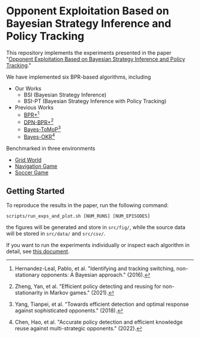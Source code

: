 # Opponent Exploitation Based on Bayesian Strategy Inference and Policy Tracking

This repository implements the experiments presented in the paper "[Opponent Exploitation Based on Bayesian Strategy Inference and Policy Tracking](https://ieeexplore.ieee.org/document/10148618)."

We have implemented six BPR-based algorithms, including
- Our Works
    - BSI (Bayesian Strategy Inference)
    - BSI-PT (Bayesian Strategy Inference with Policy Tracking)
- Previous Works
    - [BPR+](https://researchspace.csir.co.za/dspace/bitstream/handle/10204/9091/Hernandez-Leal_2016.pdf?sequence=1&isAllowed=y)[^bpr]
    - [DPN-BPR+](https://drive.google.com/file/d/1FMxWLF3hAgKTomp-foczAY3ppfF-GE-2/view)[^dpn-bpr]
    - [Bayes-ToMoP](https://arxiv.org/pdf/1809.04240)[^tom]
    - [Bayes-OKR](https://www.sciencedirect.com/science/article/abs/pii/S0950705122001605)[^okr]

Benchmarked in three environments
- [Grid World](src/grid_world/)
- [Navigation Game](src/navigation_game/)
- [Soccer Game](src/soccer_game/)

## Getting Started

To reproduce the results in the paper, run the following command:

```
scripts/run_exps_and_plot.sh [NUM_RUNS] [NUM_EPISODES]
```

the figures will be generated and store in `src/fig/`, while the source data will be stored in `src/data/` and `src/csv/`.

If you want to run the experiments individually or inspect each algorithm in detail, see [this document](src/README.md).

[^bpr]: Hernandez-Leal, Pablo, et al. "Identifying and tracking switching, non-stationary opponents: A Bayesian approach." (2016).
[^dpn-bpr]: Zheng, Yan, et al. "Efficient policy detecting and reusing for non-stationarity in Markov games." (2021).
[^tom]: Yang, Tianpei, et al. "Towards efficient detection and optimal response against sophisticated opponents." (2018).
[^okr]: Chen, Hao, et al. "Accurate policy detection and efficient knowledge reuse against multi-strategic opponents." (2022).
